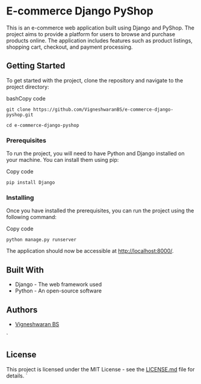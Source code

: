 # E-commerce Django PyShop

This is an e-commerce web application built using Django and PyShop. The project aims to provide a platform for users to browse and purchase products online. The application includes features such as product listings, shopping cart, checkout, and payment processing.

## Getting Started

To get started with the project, clone the repository and navigate to the project directory:

bashCopy code
```
git clone https://github.com/VigneshwaranBS/e-commerce-django-pyshop.git
```
```
cd e-commerce-django-pyshop 
```

### Prerequisites

To run the project, you will need to have Python and Django installed on your machine. You can install them using pip:

Copy code
```
pip install Django 
```

### Installing

Once you have installed the prerequisites, you can run the project using the following command:

Copy code
```
python manage.py runserver 
```

The application should now be accessible at [http://localhost:8000/](http://localhost:8000/).

## Built With

-   Django - The web framework used
-   Python - An open-source software 

## Authors

-   [Vigneshwaran BS](https://github.com/VigneshwaranBS)

`
## License

This project is licensed under the MIT License - see the [LICENSE.md](https://chat.openai.com/c/LICENSE.md) file for details.
`
